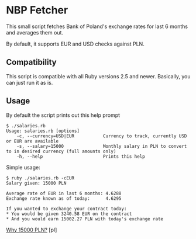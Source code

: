 # NBP Fetcher

This small script fetches Bank of Poland's exchange rates for last 6 months and averages them out.

By default, it supports EUR and USD checks against PLN.

## Compatibility

This script is compatible with all Ruby versions 2.5 and newer. Basically, you can just run it as is.

## Usage

By default the script prints out this help prompt

```shell
$ ./salaries.rb
Usage: salaries.rb [options]
    -c, --currency=USD|EUR           Currency to track, currently USD or EUR are available
    -s, --salary=15000               Monthly salary in PLN to convert to in desired currency (full amounts only)
    -h, --help                       Prints this help
```

Simple usage:

```
$ ruby ./salaries.rb -cEUR
Salary given: 15000 PLN

Average rate of EUR in last 6 months: 4.6288
Exchange rate known as of today:      4.6295

If you wanted to exchange your contract today:
* You would be given 3240.58 EUR on the contract
* And you would earn 15002.27 PLN with today's exchange rate
```

[Why 15000 PLN?](https://geek.justjoin.it/programista-15k-czyli-wszystko-co-musisz-wiedziec-o-pracy-w-it-w-polsce) [pl]
